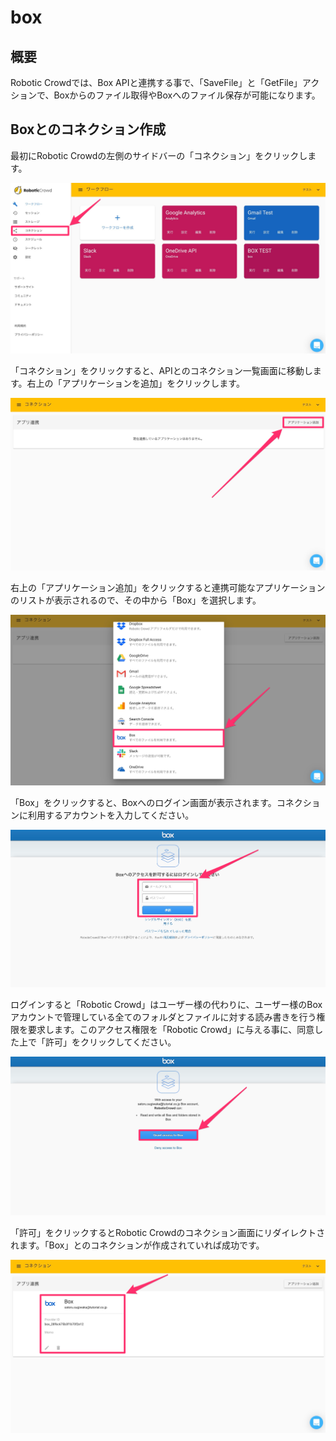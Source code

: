 # box

## 概要

Robotic Crowdでは、Box APIと連携する事で、「SaveFile」と「GetFile」アクションで、Boxからのファイル取得やBoxへのファイル保存が可能になります。

## Boxとのコネクション作成

最初にRobotic Crowdの左側のサイドバーの「コネクション」をクリックします。

![](../.gitbook/assets/connection_click.png)

「コネクション」をクリックすると、APIとのコネクション一覧画面に移動します。右上の「アプリケーションを追加」をクリックします。

![](../.gitbook/assets/connection_ui.png)

右上の「アプリケーション追加」をクリックすると連携可能なアプリケーションのリストが表示されるので、その中から「Box」を選択します。

![](../.gitbook/assets/connection_list_box.png)

「Box」をクリックすると、Boxへのログイン画面が表示されます。コネクションに利用するアカウントを入力してください。

![](../.gitbook/assets/box_account.png)

ログインすると「Robotic Crowd」はユーザー様の代わりに、ユーザー様のBoxアカウントで管理している全てのフォルダとファイルに対する読み書きを行う権限を要求します。このアクセス権限を「Robotic Crowd」に与える事に、同意した上で「許可」をクリックしてください。

![](../.gitbook/assets/box_integration.png)

「許可」をクリックするとRobotic Crowdのコネクション画面にリダイレクトされます。「Box」とのコネクションが作成されていれば成功です。

![](../.gitbook/assets/set_box.png)

